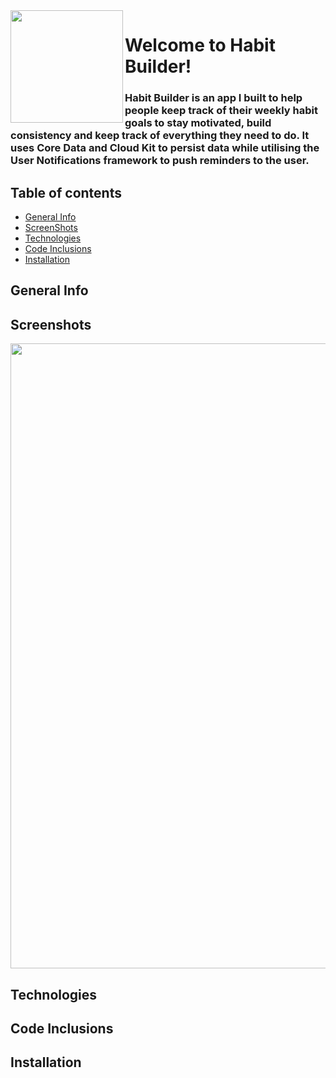 
<img align="left" width="180" height="180" src="https://user-images.githubusercontent.com/50789735/171336227-6fdef91f-89c8-4aa6-9e1d-b9095d83433e.png">

# Welcome to Habit Builder!

### Habit Builder is an app I built to help people keep track of their weekly habit goals to stay motivated, build consistency and keep track of everything they need to do. It uses Core Data and Cloud Kit to persist data while utilising the User Notifications framework to push reminders to the user.

## Table of contents
* [General Info](#general-info)
* [ScreenShots](#screenshots)
* [Technologies](#technologies)
* [Code Inclusions](#code-inclusions)
* [Installation](#installation)

## General Info


## Screenshots

<img align="center" width="1000" src="https://user-images.githubusercontent.com/50789735/171342545-9ae30a2d-7fcd-449d-b2bb-f46f346eac68.png">


## Technologies



## Code Inclusions



## Installation



